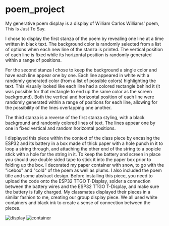 # poem_project

My generative poem display is a display of William Carlos Williams' poem, This Is Just To Say.

I chose to display the first stanza of the poem by revealing one line at a time written in black text. The background color is randomly selected from a list of options when each new line of the stanza is printed. The vertical position of each line is fixed while its horizontal position is randomly generated within a range of positions.

For the second stanza I chose to keep the background a single color and have each line appear one by one. Each line appeared in white with a randomly generated color (from a list of possible colors) highlighting the text. This visually looked like each line had a colored rectangle behind it (it was possible for that rectangle to end up the same color as the screen background). Both the vertical and horizontal position of each line were randomly generated within a range of positions for each line, allowing for the possibility of the lines overlapping one another.

The third stanza is a reverse of the first stanza styling, with a black background and randomly colored lines of text. The lines appear one by one in fixed vertical and random horizontal positions. 

I displayed this piece within the context of the class piece by encasing the ESP32 and its battery in a box made of thick paper with a hole punch in it to loop a string through, and attaching the other end of the string to a popicle stick with a hole for the string in it. To keep the battery and screen in place you should use double sided tape to stick it into the paper box prior to folding up the box.
I decorated my paper container with snow, to go with the "icebox" and "cold" of the poem as well as plums. I also included the poem title and some abstract design.
Before installing this piece, you need to upload the code onto the ESP32 TTGO T-Display, solder a connection between the battery wires and the ESP32 TTGO T-Display, and make sure the battery is fully charged. 
My classmates displayed their pieces in a similar fashion to me, creating our group display piece. We all used white containers and black ink to create a sense of connection between the pieces.

![display](https://user-images.githubusercontent.com/62814033/154198852-dc51afe9-6e31-4f83-86e0-91ef61fb18ff.jpg)
![container](https://user-images.githubusercontent.com/62814033/154198860-48d68af7-b30f-4bf2-a788-f7584856cbac.jpg)
